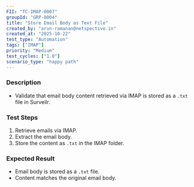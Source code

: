 ```yaml
---
FII: "TC-IMAP-0007"
groupId: "GRP-0004"
title: "Store Email Body as Text File"
created_by: "arun-ramanan@netspective.in"
created_at: "2025-10-22"
test_type: "Automation"
tags: ["IMAP"]
priority: "Medium"
test_cycles: ["1.0"]
scenario_type: "happy path"
---
```


### Description
- Validate that email body content retrieved via IMAP is stored as a `.txt` file in Surveilr.

### Test Steps
1. Retrieve emails via IMAP.  
2. Extract the email body.  
3. Store the content as `.txt` in the IMAP folder.

### Expected Result
- Email body is stored as a `.txt` file.  
- Content matches the original email body.
